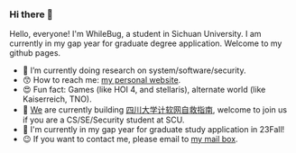 ### Hi there 👋

Hello, everyone! I'm WhileBug, a student in Sichuan University. I am currently in my gap year for graduate degree application. Welcome to my github pages.

- 🤪 I’m currently doing research on system/software/security.
- 😙 How to reach me: [my personal website](https://whilebug.github.io/).
- 😍 Fun fact: Games (like HOI 4, and stellaris), alternate world (like Kaiserreich, TNO).
- 🤗 [We](https://github.com/SCU-CS-Runner) are currently building [四川大学计软网自救指南](https://github.com/SCU-CS-Runner/SurviveSCUManual), welcome to join us if you are a CS/SE/Security student at SCU.
- 🧐 I'm currently in my gap year for graduate study application in 23Fall!
- 😉 If you want to contact me, please email to [my mail box](whilebug@gmail.com).
